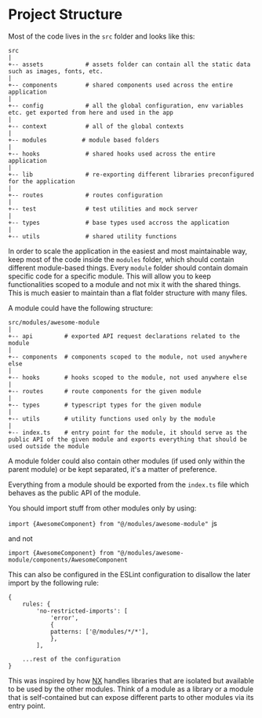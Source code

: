 # Project Structure

Most of the code lives in the `src` folder and looks like this:

```
src
|
+-- assets            # assets folder can contain all the static data such as images, fonts, etc.
|
+-- components        # shared components used across the entire application
|
+-- config            # all the global configuration, env variables etc. get exported from here and used in the app
|
+-- context           # all of the global contexts
|
+-- modules          # module based folders
|
+-- hooks             # shared hooks used across the entire application
|
+-- lib               # re-exporting different libraries preconfigured for the application
|
+-- routes            # routes configuration
|
+-- test              # test utilities and mock server
|
+-- types             # base types used accross the application
|
+-- utils             # shared utility functions
```

In order to scale the application in the easiest and most maintainable way, keep most of the code inside the `modules` folder, which should contain different module-based things. Every `module` folder should contain domain specific code for a specific module. This will allow you to keep functionalities scoped to a module and not mix it with the shared things. This is much easier to maintain than a flat folder structure with many files.

A module could have the following structure:

```
src/modules/awesome-module
|
+-- api         # exported API request declarations related to the module
|
+-- components  # components scoped to the module, not used anywhere else
|
+-- hooks       # hooks scoped to the module, not used anywhere else
|
+-- routes      # route components for the given module
|
+-- types       # typescript types for the given module
|
+-- utils       # utility functions used only by the module
|
+-- index.ts    # entry point for the module, it should serve as the public API of the given module and exports everything that should be used outside the module
```

A module folder could also contain other modules (if used only within the parent module) or be kept separated, it's a matter of preference.

Everything from a module should be exported from the `index.ts` file which behaves as the public API of the module.

You should import stuff from other modules only by using:

`import {AwesomeComponent} from "@/modules/awesome-module" `js

and not

`import {AwesomeComponent} from "@/modules/awesome-module/components/AwesomeComponent`

This can also be configured in the ESLint configuration to disallow the later import by the following rule:

```
{
    rules: {
        'no-restricted-imports': [
            'error',
            {
            patterns: ['@/modules/*/*'],
            },
        ],

    ...rest of the configuration
}
```

This was inspired by how [NX](https://nx.dev/) handles libraries that are isolated but available to be used by the other modules. Think of a module as a library or a module that is self-contained but can expose different parts to other modules via its entry point.
